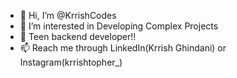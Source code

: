 - 👋 Hi, I’m @KrrishCodes
- 👀 I’m interested in Developing Complex Projects
- 🌱 Teen backend developer!!  
- 📫 Reach me through LinkedIn(Krrish Ghindani) or Instagram(krrishtopher_)

<!---
KrrishCodes/KrrishCodes is a ✨ special ✨ repository because its `README.md` (this file) appears on your GitHub profile.
You can click the Preview link to take a look at your changes.
--->
